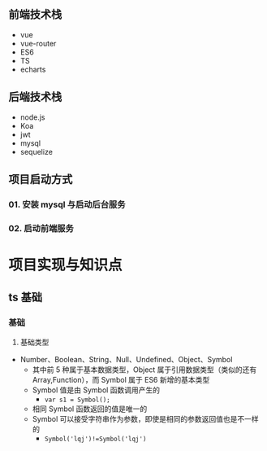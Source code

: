 ## 前端技术栈

- vue
- vue-router
- ES6
- TS
- echarts

## 后端技术栈

- node.js
- Koa
- jwt
- mysql
- sequelize

## 项目启动方式

### 01. 安装 mysql 与启动后台服务

### 02. 启动前端服务

# 项目实现与知识点

## ts 基础

### 基础

1. 基础类型

- Number、Boolean、String、Null、Undefined、Object、Symbol
  - 其中前 5 种属于基本数据类型，Object 属于引用数据类型（类似的还有 Array,Function），而 Symbol 属于 ES6 新增的基本类型
  - Symbol 值是由 Symbol 函数调用产生的
    - `var s1 = Symbol();`
  - 相同 Symbol 函数返回的值是唯一的
  - Symbol 可以接受字符串作为参数，即使是相同的参数返回值也是不一样的
    - `Symbol('lqj')!=Symbol('lqj')`
